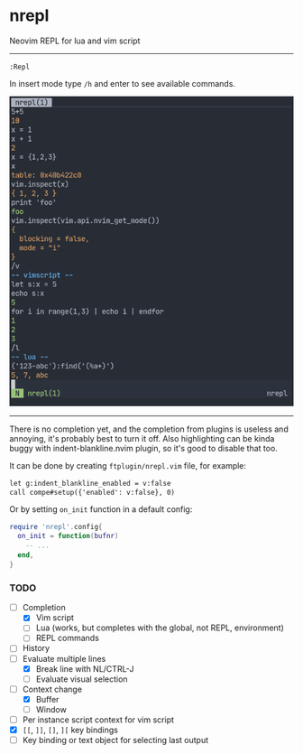 # nrepl

Neovim REPL for lua and vim script

---

```
:Repl
```

In insert mode type `/h` and enter to see available commands.

![screenshot](media/screenshot.png)

---

There is no completion yet, and the completion from plugins is useless and
annoying, it's probably best to turn it off. Also highlighting can be kinda
buggy with indent-blankline.nvim plugin, so it's good to disable that too.

It can be done by creating `ftplugin/nrepl.vim` file, for example:
```viml
let g:indent_blankline_enabled = v:false
call compe#setup({'enabled': v:false}, 0)
```

Or by setting `on_init` function in a default config:
```lua
require 'nrepl'.config{
  on_init = function(bufnr)
    -- ...
  end,
}
```

### TODO

- [ ] Completion
  - [X] Vim script
  - [ ] Lua (works, but completes with the global, not REPL, environment)
  - [ ] REPL commands
- [ ] History
- [ ] Evaluate multiple lines
  - [X] Break line with NL/CTRL-J
  - [ ] Evaluate visual selection
- [ ] Context change
  - [X] Buffer
  - [ ] Window
- [ ] Per instance script context for vim script
- [X] `[[`, `]]`, `[]`, `][` key bindings
- [ ] Key binding or text object for selecting last output

